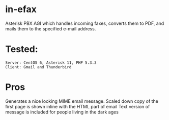 # in-efax
Asterisk PBX AGI which handles incoming faxes, converts them to PDF, and mails them to the specified e-mail address.

# Tested:
    Server: CentOS 6, Asterisk 11, PHP 5.3.3
    Client: Gmail and Thunderbird
    
# Pros
   Generates a nice looking MIME email message.
   Scaled down copy of the first page is shown inline with the HTML part of email
   Text version of message is included for people living in the dark ages
   
